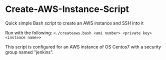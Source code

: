 # Create-AWS-Instance-Script
Quick simple Bash script to create an AWS instance and SSH into it

Run with the following:
`<./createaws.bash <ami number> <private key> <instance name>>`


This script is configured for an AWS instance of OS Centos7 with a security group named "jenkins".
